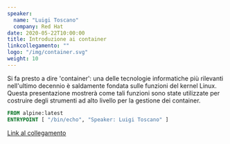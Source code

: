 ```yaml
---
speaker:
  name: "Luigi Toscano"
  company: Red Hat
date: 2020-05-22T10:00:00
title: Introduzione ai container
linkcollegamento: ""
logo: "/img/container.svg"
weight: 10
---
```


Si fa presto a dire 'container': una delle tecnologie informatiche più
rilevanti nell'ultimo decennio è saldamente fondata sulle funzioni del kernel
Linux. Questa presentazione mostrerà come tali funzioni sono state utilizzate
per costruire degli strumenti ad alto livello per la gestione dei container.

```Dockerfile
FROM alpine:latest
ENTRYPOINT [ "/bin/echo", "Speaker: Luigi Toscano" ]
```

[Link al collegamento](https://teams.microsoft.com/l/meetup-join/19%3ameeting_NGNiOTg3MmMtMTNiYi00YWFmLTg2ZmUtZmZiOGFiYzMzNjg4%40thread.v2/0?context=%7b%22Tid%22%3a%22baeefbc8-3c8b-4382-9126-e86bfef46ce6%22%2c%22Oid%22%3a%22fe95f41d-f044-4662-8620-449bb74cc457%22%7d)
